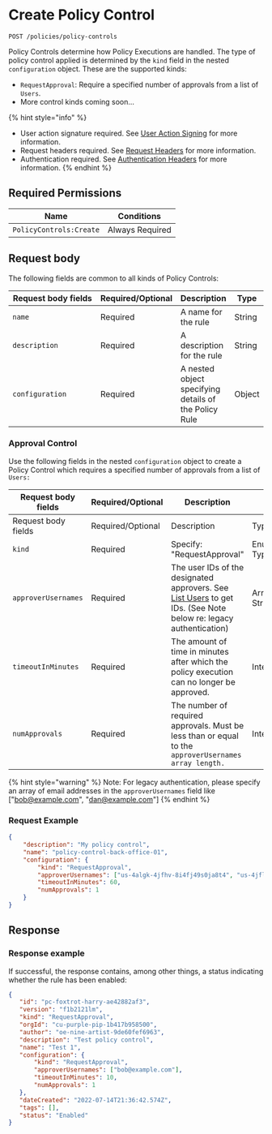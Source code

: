 # Create Policy Control

`POST /policies/policy-controls`

Policy Controls determine how Policy Executions are handled. The type of policy control applied is determined by the `kind` field in the nested `configuration` object. These are the supported kinds:

* `RequestApproval`: Require a specified number of approvals from a list of `Users`.
* More control kinds coming soon...

{% hint style="info" %}
* User action signature required. See [User Action Signing](../../authentication/user-action-signing/) for more information.
* Request headers required. See [Request Headers](../../../getting-started/request-headers.md) for more information.
* Authentication required. See [Authentication Headers](../../../getting-started/request-headers.md#authentication-headers) for more information.
{% endhint %}

## Required Permissions

| Name                    | Conditions      |
| ----------------------- | --------------- |
| `PolicyControls:Create` | Always Required |

## Request body <a href="#request-body" id="request-body"></a>

The following fields are common to all kinds of Policy Controls:

<table><thead><tr><th width="217">Request body fields</th><th width="113">Required/Optional</th><th>Description</th><th>Type</th></tr></thead><tbody><tr><td><code>name</code></td><td>Required</td><td>A name for the rule</td><td>String</td></tr><tr><td><code>description</code></td><td>Required</td><td>A description for the rule</td><td>String</td></tr><tr><td><code>configuration</code></td><td>Required</td><td>A nested object specifying details of the Policy Rule</td><td>Object</td></tr></tbody></table>

### Approval Control

Use the following fields in the nested `configuration` object to create a Policy Control which requires a specified number of approvals from a list of `Users:`

<table data-header-hidden><thead><tr><th width="254">Request body fields</th><th width="113">Required/Optional</th><th width="218">Description</th><th>Type</th></tr></thead><tbody><tr><td>Request body fields</td><td>Required/Optional</td><td>Description</td><td>Type</td></tr><tr><td><code>kind</code></td><td>Required</td><td>Specify: "RequestApproval"</td><td>Enumerated Type</td></tr><tr><td><code>approverUsernames</code></td><td>Required</td><td>The user IDs of the designated approvers. See <a href="../../authentication/user-management/listUsers.md">List Users</a> to get IDs. (See Note below re: legacy authentication)</td><td>Array of Strings</td></tr><tr><td><code>timeoutInMinutes</code></td><td>Required</td><td>The amount of time in minutes after which the policy execution can no longer be approved.</td><td>Integer</td></tr><tr><td><code>numApprovals</code></td><td>Required</td><td>The number of required approvals. Must be less than or equal to the <code>approverUsernames array length.</code></td><td>Integer</td></tr></tbody></table>

{% hint style="warning" %}
Note: For legacy authentication, please specify an array of email addresses in the `approverUsernames` field like \["bob@example.com", "dan@example.com"]
{% endhint %}

### Request Example <a href="#request-example.1" id="request-example.1"></a>

```json
{
    "description": "My policy control",
    "name": "policy-control-back-office-01",
    "configuration": {
        "kind": "RequestApproval",
        "approverUsernames": ["us-4algk-4jfhv-8i4fj49s0ja8t4", "us-4jflw-98fj3-8isgdefs0ja8t4"],
        "timeoutInMinutes": 60,
        "numApprovals": 1
    }
}
```

## Response <a href="#response" id="response"></a>

### Response example <a href="#response-example" id="response-example"></a>

If successful, the response contains, among other things, a status indicating whether the rule has been enabled:

```json
{
   "id": "pc-foxtrot-harry-ae42882af3",
   "version": "f1b2121lm",
   "kind": "RequestApproval",
   "orgId": "cu-purple-pip-1b417b958500",
   "author": "oe-nine-artist-9de60fef6963",
   "description": "Test policy control",
   "name": "Test 1",
   "configuration": {
       "kind": "RequestApproval",
       "approverUsernames": ["bob@example.com"],
       "timeoutInMinutes": 10,
       "numApprovals": 1
   },
   "dateCreated": "2022-07-14T21:36:42.574Z",
   "tags": [],
   "status": "Enabled"
}
```
